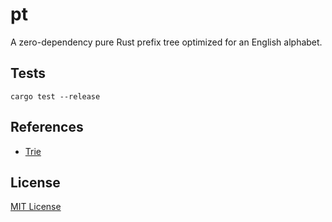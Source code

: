 # pt

A zero-dependency pure Rust prefix tree optimized for an English alphabet.

## Tests

```
cargo test --release
```

## References

- [Trie](https://en.wikipedia.org/wiki/Trie)

## License

[MIT License](LICENSE)
